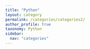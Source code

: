 ```yaml
---
title: "Python"
layout: category
permalink: /categories/categories2/
author_profile: true
taxonomy: Python
sidebar:
  nav: "categories"
---
```

